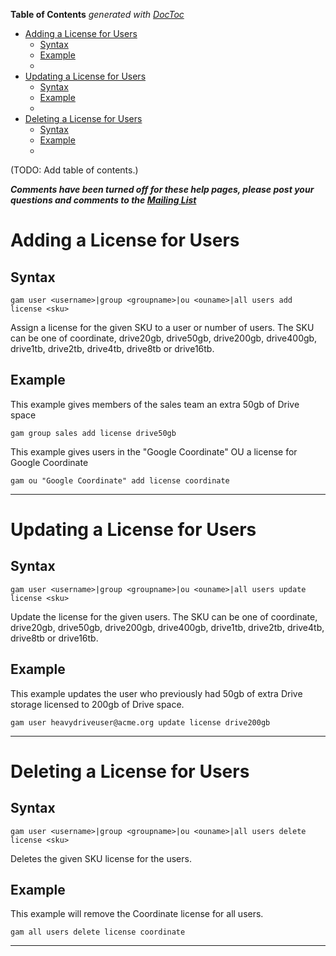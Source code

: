 <!-- START doctoc generated TOC please keep comment here to allow auto update -->
<!-- DON'T EDIT THIS SECTION, INSTEAD RE-RUN doctoc TO UPDATE -->
**Table of Contents**  *generated with [DocToc](http://doctoc.herokuapp.com/)*

- [Adding a License for Users](#adding-a-license-for-users)
  - [Syntax](#syntax)
  - [Example](#example)
  - [](#)
- [Updating a License for Users](#updating-a-license-for-users)
  - [Syntax](#syntax-1)
  - [Example](#example-1)
  - [](#-1)
- [Deleting a License for Users](#deleting-a-license-for-users)
  - [Syntax](#syntax-2)
  - [Example](#example-2)
  - [](#-2)

<!-- END doctoc generated TOC please keep comment here to allow auto update -->

(TODO: Add table of contents.)

_**Comments have been turned off for these help pages, please post your questions and comments to the [Mailing List](http://groups.google.com/group/google-apps-manager)**_

# Adding a License for Users
## Syntax
```
gam user <username>|group <groupname>|ou <ouname>|all users add license <sku>
```
Assign a license for the given SKU to a user or number of users. The SKU can be one of coordinate, drive20gb, drive50gb, drive200gb, drive400gb, drive1tb, drive2tb, drive4tb, drive8tb or drive16tb.

## Example
This example gives members of the sales team an extra 50gb of Drive space
```
gam group sales add license drive50gb
```

This example gives users in the "Google Coordinate" OU a license for Google Coordinate
```
gam ou "Google Coordinate" add license coordinate
```

---


# Updating a License for Users
## Syntax
```
gam user <username>|group <groupname>|ou <ouname>|all users update license <sku>
```
Update the license for the given users. The SKU can be one of coordinate, drive20gb, drive50gb, drive200gb, drive400gb, drive1tb, drive2tb, drive4tb, drive8tb or drive16tb.

## Example
This example updates the user who previously had 50gb of extra Drive storage licensed to 200gb of Drive space.
```
gam user heavydriveuser@acme.org update license drive200gb
```

---


# Deleting a License for Users
## Syntax
```
gam user <username>|group <groupname>|ou <ouname>|all users delete license <sku>
```
Deletes the given SKU license for the users.

## Example
This example will remove the Coordinate license for all users.
```
gam all users delete license coordinate
```

---
